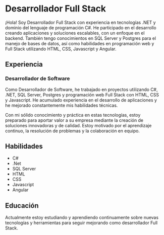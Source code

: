 <h1>Desarrollador Full Stack </h1>

<p>¡Hola! Soy Desarrollador Full Stack con experiencia en tecnologías .NET y dominio del lenguaje de programación C#. He participado en el desarrollo creando aplicaciones y soluciones escalables, con un enfoque en el backend. También tengo conocimientos en SQL Server y Postgres para el manejo de bases de datos, así como habilidades en programación web y Full Stack utilizando HTML, CSS, Javascript y Angular.</p>

<h2>Experiencia</h2>

<h3>Desarrollador de Software </h3>

<p>Como Desarrollador de Software, he trabajado en proyectos utilizando C#, .NET, SQL Server, Postgres y programación web Full Stack con HTML, CSS y Javascript. He acumulado experiencia en el desarrollo de aplicaciones y he mejorado constantemente mis habilidades técnicas.

Con mi sólido conocimiento y práctica en estas tecnologías, estoy preparado para aportar valor a su empresa mediante la creación de soluciones innovadoras y de calidad. Estoy motivado por el aprendizaje continuo, la resolución de problemas y la colaboración en equipo.
</p>

<h2>Habilidades </h2>

<ul>
  <li>C#</li>
  <li>.Net</li>
  <li>SQL Server </li>
  <li>HTML</li>
  <li>CSS</li>
  <li>Javascript</li>
  <li>Angular </li>
</ul>

<h2>Educación</h2>

<p>Actualmente estoy estudiando y aprendiendo continuamente sobre nuevas tecnologías y herramientas para seguir mejorando como desarrollador Full Stack. </p>



